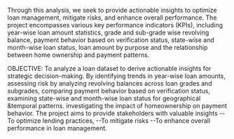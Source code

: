 Through this analysis, we seek to provide actionable insights to optimize loan management, mitigate risks, and enhance overall performance.
The project encompasses various key performance indicators (KPIs), including year-wise loan amount statistics, grade and sub-grade wise revolving balance, payment behavior based on verification status, state-wise and month-wise loan status, loan amount by purpose and the relationship between home ownership and payment patterns.


OBJECTIVE:
To analyze a loan dataset to derive actionable insights for strategic decision-making. 
By identifying trends in year-wise loan amounts, 
assessing risk by analyzing revolving balances across loan grades and subgrades, 
comparing payment behavior based on verification status,
 examining state-wise and month-wise loan status for geographical &temporal patterns.
 investigating the impact of homeownership on payment behavior. 
   The project aims to provide stakeholders with valuable insights 
--To optimize lending practices,
--To mitigate risks 
--To enhance overall performance in loan management.
